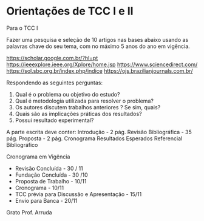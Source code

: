 # Orientações de TCC I e II

Para o TCC I 

Fazer uma pesquisa e seleção de 10 artigos nas bases abaixo usando as palavras chave do seu tema, com no máximo 5 anos do ano em vigência.

https://scholar.google.com.br/?hl=pt
https://ieeexplore.ieee.org/Xplore/home.jsp
https://www.sciencedirect.com/
https://sol.sbc.org.br/index.php/indice
https://ojs.brazilianjournals.com.br/

Respondendo as seguintes perguntas:

1. Qual é o problema ou objetivo do estudo?
2. Qual é metodologia utilizada para resolver o problema?
3. Os autores discutem trabalhos anteriores ? Se sim, quais?
4. Quais são as implicações práticas dos resultados?
5. Possui resultado experimental?

A parte escrita deve conter:
Introdução  - 2 pág.
Revisão Bibliográfica - 35 pág.
Proposta - 2 pág.
Cronograma
Resultados Esperados
Referencial Bibliográfico

Cronograma em Vigência
* Revisão Concluída - 30 / 11
* Fundação Concluída - 30 /10
* Proposta de Trabalho - 10/11
* Cronograma - 10/11
* TCC prévia para Discussão e Apresentação  - 15/11
* Envio para Banca - 20/11

Grato Prof. Arruda
